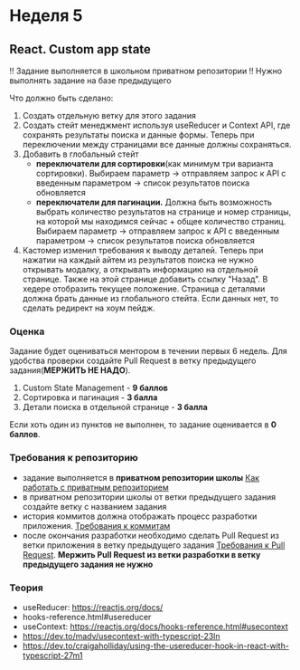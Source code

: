 # Неделя 5

## React. Custom app state




!! Задание выполняется в школьном приватном репозитории !!
Нужно выполнять задание на базе предыдущего




Что должно быть сделано:

1) Создать отдельную ветку для этого задания
2) Создать стейт менеджмент используя useReducer и Context API, где сохранять результаты поиска и данные формы. Теперь при переключении между страницами все данные должны сохраняться.
3) Добавить в глобальный стейт
    - **переключатели для сортировки**(как минимум три варианта сортировки). Выбираем параметр -> отправляем запрос к API с введенным параметром -> список результатов поиска обновляется
    -  **переключатели для пагинации.** Должна быть возможность выбрать количество результатов на странице и номер страницы, на которой мы находимся сейчас + общее количество страниц. Выбираем параметр -> отправляем запрос к API с введенным параметром -> список результатов поиска обновляется
4) Кастомер изменил требования к выводу деталей. Теперь при нажатии на каждый айтем из результатов поиска не нужно открывать модалку, а открывать информацию на отдельной странице. Также на этой странице добавить ссылку "Назад". В хедере отобразить текущее положение. Страница с деталями должна брать данные из глобального стейта.
Если данных нет, то сделать редирект на хоум пейдж.
### Оценка

Задание будет оцениваться ментором в течении первых 6 недель. Для удобства проверки создайте Pull Request в ветку предыдущего задания(**МЕРЖИТЬ НЕ НАДО**).


1) Custom State Management - **9 баллов**
2) Сортировка и пагинация  - **3 балла**
3) Детали поиска в отдельной странице - **3 балла**


Если хоть один из пунктов не выполнен, то задание оценивается в **0 баллов**.

### Требования к репозиторию

- задание выполняется в **приватном репозитории школы** [Как работать с приватным репозиторием](https://docs.rs.school/#/private-repository?id=Как-работать-с-приватным-репозиторием)
- в приватном репозитории школы от ветки предыдущего задания создайте ветку с названием задания
- история коммитов должна отображать процесс разработки приложения. [Требования к коммитам](https://docs.rs.school/#/git-convention?id=Требования-к-именам-коммитов)
- после окончания разработки необходимо сделать Pull Request из ветки приложения в ветку предыдущего задания [Требования к Pull Request](https://docs.rs.school/#/pull-request-review-process?id=Требования-к-pull-request-pr). **Мержить Pull Request из ветки разработки в ветку предыдущего задания не нужно**

### Теория

- useReducer: https://reactjs.org/docs/
- hooks-reference.html#usereducer
- useContext: https://reactjs.org/docs/hooks-reference.html#usecontext
- https://dev.to/madv/usecontext-with-typescript-23ln
- https://dev.to/craigaholliday/using-the-usereducer-hook-in-react-with-typescript-27m1

